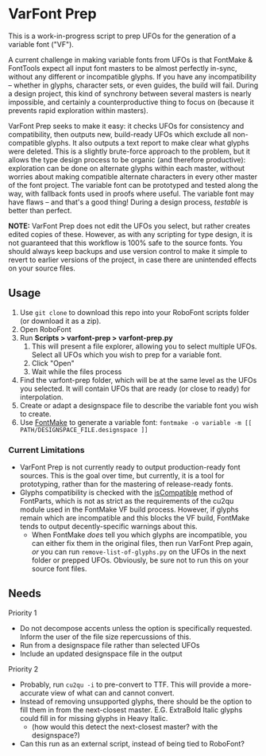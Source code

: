 # VarFont Prep

This is a work-in-progress script to prep UFOs for the generation of a variable font ("VF").

A current challenge in making variable fonts from UFOs is that FontMake & FontTools expect all input font masters to be almost perfectly in-sync, without any different or incompatible glyphs. If you have any incompatibility – whether in glyphs, character sets, or even guides, the build will fail. During a design project, this kind of synchrony between several masters is nearly impossible, and certainly a counterproductive thing to focus on (because it prevents rapid exploration within masters).

VarFont Prep seeks to make it easy: it checks UFOs for consistency and compatibility, then outputs new, build-ready UFOs which exclude all non-compatible glyphs. It also outputs a text report to make clear what glyphs were deleted. This is a slightly brute-force approach to the problem, but it allows the type design process to be organic (and therefore productive): exploration can be done on alternate glyphs within each master, without worries about making compatible alternate characters in every other master of the font project. The variable font can be prototyped and tested along the way, with fallback fonts used in proofs where useful. The variable font may have flaws – and that's a good thing! During a design process, *testable* is better than perfect.

**NOTE:** VarFont Prep does not edit the UFOs you select, but rather creates edited copies of these. However, as with any scripting for type design, it is not guaranteed that this workflow is 100% safe to the source fonts. You should always keep backups and use version control to make it simple to revert to earlier versions of the project, in case there are unintended effects on your source files.

## Usage

1. Use `git clone` to download this repo into your RoboFont scripts folder (or download it as a zip).
2. Open RoboFont
3. Run **Scripts > varfont-prep > varfont-prep.py**
   1. This will present a file explorer, allowing you to select multiple UFOs. Select all UFOs which you wish to prep for a variable font.
   2. Click "Open"
   3. Wait while the files process
4. Find the varfont-prep folder, which will be at the same level as the UFOs you selected. It will contain UFOs that are ready (or close to ready) for interpolation.
5. Create or adapt a designspace file to describe the variable font you wish to create.
6. Use [FontMake](https://github.com/googlefonts/fontmake) to generate a variable font: `fontmake -o variable -m [[ PATH/DESIGNSPACE_FILE.designspace ]]`

### Current Limitations

- VarFont Prep is not currently ready to output production-ready font sources. This is the goal over time, but currently, it is a tool for prototyping, rather than for the mastering of release-ready fonts.
- Glyphs compatibility is checked with the [isCompatible](https://fontparts.readthedocs.io/en/stable/objectref/objects/glyph.html?highlight=compatible#fontParts.base.BaseGlyph.isCompatible) method of FontParts, which is not as strict as the requirements of the cu2qu module used in the FontMake VF build process. However, if glyphs remain which are incompatible and this blocks the VF build, FontMake tends to output decently-specific warnings about this.
  - When FontMake *does* tell you which glyphs are incompatible, you can either fix them in the original files, then run VarFont Prep again, *or* you can run `remove-list-of-glyphs.py` on the UFOs in the next folder or prepped UFOs. Obviously, be sure not to run this on your source font files.


## Needs

Priority 1

- Do not decompose accents unless the option is specifically requested. Inform the user of the file size repercussions of this.
- Run from a designspace file rather than selected UFOs
- Include an updated designspace file in the output

Priority 2

- Probably, run `cu2qu -i` to pre-convert to TTF. This will provide a more-accurate view of what can and cannot convert. 
- Instead of removing unsupported glyphs, there should be the option to fill them in from the next-closest master. E.G. ExtraBold Italic glyphs could fill in for missing glyphs in Heavy Italic.
  - (how would this detect the next-closest master? with the designspace?)
- Can this run as an external script, instead of being tied to RoboFont?